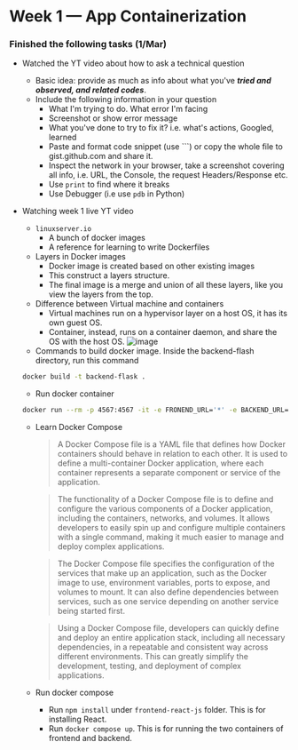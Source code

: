 # Week 1 — App Containerization

### Finished the following tasks (1/Mar)
* Watched the YT video about how to ask a technical question
  * Basic idea: provide as much as info about what you've **_tried and observed, and related codes_**.
  * Include the following information in your question
    * What I'm trying to do. What error I'm facing
    * Screenshot or show error message
    * What you've done to try to fix it? i.e. what's actions, Googled, learned
    * Paste and format code snippet (use \`\`\`) or copy the whole file to gist.github.com and share it.
    * Inspect the network in your browser, take a screenshot covering all info, i.e. URL, the Console, the request Headers/Response etc.
    * Use `print` to find where it breaks
    * Use Debugger (i.e use `pdb` in Python)

* Watching week 1 live YT video
  * `linuxserver.io`
    * A bunch of docker images
    * A reference for learning to write Dockerfiles
  * Layers in Docker images
    * Docker image is created based on other existing images
    * This construct a layers structure.
    * The final image is a merge and union of all these layers, like you view the layers from the top. 
  * Difference between Virtual machine and containers
    * Virtual machines run on a hypervisor layer on a host OS, it has its own guest OS.
    * Container, instead, runs on a container daemon, and share the OS with the host OS.
![image](https://user-images.githubusercontent.com/71969513/222669927-6e4322ff-417b-4d1d-b544-d60174e52e1b.png)
  * Commands to build docker image. Inside the backend-flash directory, run this command
  ```bash
  docker build -t backend-flask .
  ```
  * Run docker container
  ```bash
  docker run --rm -p 4567:4567 -it -e FRONEND_URL='*' -e BACKEND_URL='*' backend-flask
  ```
  * Learn Docker Compose
    > A Docker Compose file is a YAML file that defines how Docker containers should behave in relation to each other. It is used to define a multi-container Docker application, where each container represents a separate component or service of the application.

    > The functionality of a Docker Compose file is to define and configure the various components of a Docker application, including the containers, networks, and volumes. It allows developers to easily spin up and configure multiple containers with a single command, making it much easier to manage and deploy complex applications.

    > The Docker Compose file specifies the configuration of the services that make up an application, such as the Docker image to use, environment variables, ports to expose, and volumes to mount. It can also define dependencies between services, such as one service depending on another service being started first.

    > Using a Docker Compose file, developers can quickly define and deploy an entire application stack, including all necessary dependencies, in a repeatable and consistent way across different environments. This can greatly simplify the development, testing, and deployment of complex applications.
  * Run docker compose
    * Run `npm install` under `frontend-react-js` folder. This is for installing React.
    * Run `docker compose up`. This is for running the two containers of frontend and backend.
